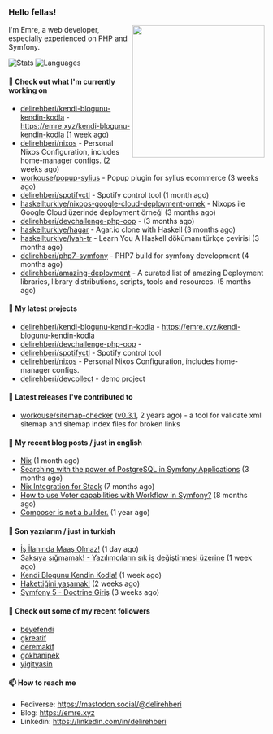 <h3>Hello fellas!</h3>
 

<img align="right" src="https://media.giphy.com/media/ZE6HYckyroMWwSp11C/giphy-downsized.gif" width="260">

I'm Emre, a web developer, especially experienced on PHP and Symfony.

![Stats](https://github-readme-stats.vercel.app/api/?username=delirehberi&show_icons=true&include_all_commits=true&count_private=true)
![Languages](https://github-readme-stats.vercel.app/api/top-langs/?username=delirehberi&layout=compact)

#### 👷 Check out what I'm currently working on

- [delirehberi/kendi-blogunu-kendin-kodla](https://github.com/delirehberi/kendi-blogunu-kendin-kodla) - https://emre.xyz/kendi-blogunu-kendin-kodla (1 week ago)
- [delirehberi/nixos](https://github.com/delirehberi/nixos) - Personal Nixos Configuration, includes home-manager configs. (2 weeks ago)
- [workouse/popup-sylius](https://github.com/workouse/popup-sylius) - Popup plugin for sylius ecommerce (3 weeks ago)
- [delirehberi/spotifyctl](https://github.com/delirehberi/spotifyctl) - Spotify control tool (1 month ago)
- [haskellturkiye/nixops-google-cloud-deployment-ornek](https://github.com/haskellturkiye/nixops-google-cloud-deployment-ornek) - Nixops ile Google Cloud üzerinde deployment örneği (3 months ago)
- [delirehberi/devchallenge-php-oop](https://github.com/delirehberi/devchallenge-php-oop) -  (3 months ago)
- [haskellturkiye/hagar](https://github.com/haskellturkiye/hagar) - Agar.io clone with Haskell (3 months ago)
- [haskellturkiye/lyah-tr](https://github.com/haskellturkiye/lyah-tr) - Learn You A Haskell dökümanı türkçe çevirisi (3 months ago)
- [delirehberi/php7-symfony](https://github.com/delirehberi/php7-symfony) - PHP7 build for symfony development (4 months ago)
- [delirehberi/amazing-deployment](https://github.com/delirehberi/amazing-deployment) - A curated list of amazing Deployment libraries, library distributions, scripts, tools and resources. (5 months ago)

#### 🌱 My latest projects

- [delirehberi/kendi-blogunu-kendin-kodla](https://github.com/delirehberi/kendi-blogunu-kendin-kodla) - https://emre.xyz/kendi-blogunu-kendin-kodla
- [delirehberi/devchallenge-php-oop](https://github.com/delirehberi/devchallenge-php-oop) - 
- [delirehberi/spotifyctl](https://github.com/delirehberi/spotifyctl) - Spotify control tool
- [delirehberi/nixos](https://github.com/delirehberi/nixos) - Personal Nixos Configuration, includes home-manager configs.
- [delirehberi/devcollect](https://github.com/delirehberi/devcollect) - demo project

#### 🔭 Latest releases I've contributed to

- [workouse/sitemap-checker](https://github.com/workouse/sitemap-checker) ([v0.3.1](https://github.com/workouse/sitemap-checker/releases/tag/v0.3.1), 2 years ago) - a tool for validate xml sitemap and sitemap index files for broken links

#### 📜 My recent blog posts / just in english

- [Nix](https://emre.xyz/nix) (1 month ago)
- [Searching with the power of PostgreSQL in Symfony Applications](https://emre.xyz/searching-with-the-power-of-postgresql-in-symfony-applications) (3 months ago)
- [Nix Integration for Stack](https://emre.xyz/nix-integration-for-stack) (7 months ago)
- [How to use Voter capabilities with Workflow in Symfony?](https://emre.xyz/how-to-use-voter-capabilities-with-workflow-in-symfony) (8 months ago)
- [Composer is not a builder.](https://emre.xyz/composer-is-not-a-builder) (1 year ago)

#### 📜 Son yazılarım / just in turkish

- [İş İlanında Maaş Olmaz!](https://emre.xyz/is-ilaninda-maas-olmaz) (1 day ago)
- [Saksıya sığmamak! - Yazılımcıların sık iş değiştirmesi üzerine](https://emre.xyz/saksiya-sigmamak-yazilimcilarin-sik-is-degistirmesi-uzerine) (1 week ago)
- [Kendi Blogunu Kendin Kodla!](https://emre.xyz/kendi-blogunu-kendin-kodla) (1 week ago)
- [Hakettiğini yaşamak!](https://emre.xyz/hakettigini-yasamak) (2 weeks ago)
- [Symfony 5 - Doctrine Giriş](https://emre.xyz/symfony-5-doctrine-giris) (3 weeks ago)

#### 👯 Check out some of my recent followers

- [beyefendi](https://github.com/beyefendi)
- [gkreatif](https://github.com/gkreatif)
- [deremakif](https://github.com/deremakif)
- [gokhanipek](https://github.com/gokhanipek)
- [yigityasin](https://github.com/yigityasin)

#### 📫 How to reach me

- Fediverse: https://mastodon.social/@delirehberi
- Blog: https://emre.xyz
- Linkedin: https://linkedin.com/in/delirehberi

